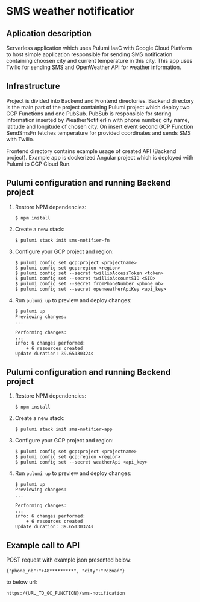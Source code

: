 # SMS weather notificatior
## Aplication description
Serverless application which uses Pulumi IaaC with Google Cloud Platform to host simple application responsible for sending SMS notification containing choosen city and current temperature in this city. This app uses Twilio for sending SMS and OpenWeather API for weather information.

## Infrastructure
Project is divided into Backend and Frontend directories. Backend directory is the main part of the project containing Pulumi project which deploy two GCP Functions and one PubSub. PubSub is responsible for storing information inserted by WeatherNotifierFn with phone number, city name, latitude and longitude of chosen city. On insert event second GCP Function SendSmsFn fetches temperature for provided coordinates and sends SMS with Twilio.

Frontend directory contains example usage of created API (Backend project). Example app is dockerized Angular project which is deployed with Pulumi to GCP Cloud Run.

## Pulumi configuration and running Backend project

1.  Restore NPM dependencies:

    ```
    $ npm install
    ```

2.  Create a new stack:

    ```
    $ pulumi stack init sms-notifier-fn
    ```

3.  Configure your GCP project and region:

    ```
    $ pulumi config set gcp:project <projectname> 
    $ pulumi config set gcp:region <region>
    $ pulumi config set --secret twillioAccessToken <token>
    $ pulumi config set --secret twillioAccountSID <SID>
    $ pulumi config set --secret fromPhoneNumber <phone_nb>
    $ pulumi config set --secret openweatherApiKey <api_key>
    ```

4.  Run `pulumi up` to preview and deploy changes:

    ``` 
    $ pulumi up
    Previewing changes:
    ...

    Performing changes:
    ...
    info: 6 changes performed:
        + 6 resources created
    Update duration: 39.65130324s
    ```
## Pulumi configuration and running Backend project

1.  Restore NPM dependencies:

    ```
    $ npm install
    ```

2.  Create a new stack:

    ```
    $ pulumi stack init sms-notifier-app
    ```

3.  Configure your GCP project and region:

    ```
    $ pulumi config set gcp:project <projectname> 
    $ pulumi config set gcp:region <region>
    $ pulumi config set --secret weatherApi <api_key>
    ```

4.  Run `pulumi up` to preview and deploy changes:

    ``` 
    $ pulumi up
    Previewing changes:
    ...

    Performing changes:
    ...
    info: 6 changes performed:
        + 6 resources created
    Update duration: 39.65130324s
    ```

## Example call to API

POST request with example json presented below:
```
{"phone_nb":"+48*********", "city":"Poznań"}
```
to below url:
```
https:/{URL_TO_GC_FUNCTION}/sms-notification
```
